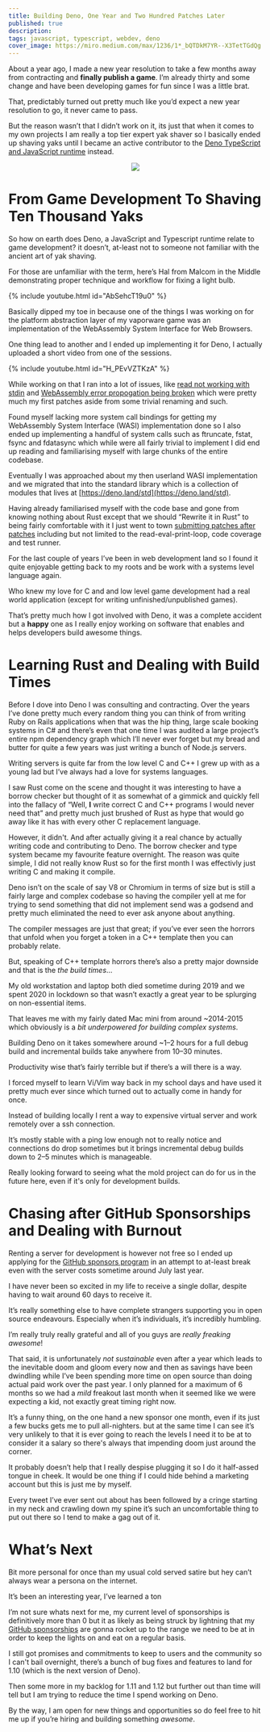 ```yaml
---
title: Building Deno, One Year and Two Hundred Patches Later
published: true
description: 
tags: javascript, typescript, webdev, deno
cover_image: https://miro.medium.com/max/1236/1*_bQTDkM7YR--X3TetTGdQg.png
---
```


About a year ago, I made a new year resolution to take a few months away from contracting and **finally publish a game**. I’m already thirty and some change and have been developing games for fun since I was a little brat.

That, predictably turned out pretty much like you’d expect a new year resolution to go, it never came to pass.

But the reason wasn’t that I didn’t work on it, its just that when it comes to my own projects I am really a top tier expert yak shaver so I basically ended up shaving yaks until I became an active contributor to the [Deno TypeScript and JavaScript runtime](https://deno.land) instead.

<div align="center">
  <img src="https://miro.medium.com/max/1236/1*_bQTDkM7YR--X3TetTGdQg.png" />
</div>

# From Game Development To Shaving Ten Thousand Yaks

So how on earth does Deno, a JavaScript and Typescript runtime relate to game development? it doesn’t, at-least not to someone not familiar with the ancient art of yak shaving.

For those are unfamiliar with the term, here’s Hal from Malcom in the Middle demonstrating proper technique and workflow for fixing a light bulb.

{% include youtube.html id="AbSehcT19u0" %}

Basically dipped my toe in because one of the things I was working on for the platform abstraction layer of my vaporware game was an implementation of the WebAssembly System Interface for Web Browsers.

One thing lead to another and I ended up implementing it for Deno, I actually uploaded a short video from one of the sessions.

{% include youtube.html id="H_PEvVZTKzA" %}

While working on that I ran into a lot of issues, like [read not working with stdin](https://github.com/denoland/deno/pull/6126) and [WebAssembly error propogation being broken](https://github.com/denoland/deno/pull/6137) which
were pretty much my first patches aside from some trivial renaming and such.

Found myself lacking more system call bindings for getting my WebAssembly System Interface (WASI) implementation done so I also ended up implementing a handful of system calls such as ftruncate, fstat, fsync and fdatasync which while were all fairly trivial to implement I did end up reading and
familiarising myself with large chunks of the entire codebase.

Eventually I was approached about my then userland WASI implementation and we migrated that into the standard library which is a collection of modules that lives at [https://deno.land/std](https://deno.land/std).

Having already familiarised myself with the code base and gone from knowing nothing about Rust except that we should “Rewrite it in Rust” to being fairly comfortable with it I just went to town [submitting patches after patches](https://github.com/denoland/deno/pulls?q=is%3Apr+author%3Acaspervonb)
including but not limited to the read-eval-print-loop, code coverage and test runner.

For the last couple of years I’ve been in web development land so I found it quite enjoyable getting back to my roots and be work with a systems level language again.

Who knew my love for C and and low level game development had a real world application (except for writing unfinished/unpublished games).

That’s pretty much how I got involved with Deno, it was a complete accident but a **happy** one as I really enjoy working on software that enables and helps developers build awesome things.

# Learning Rust and Dealing with Build Times

Before I dove into Deno I was consulting and contracting. Over the years I’ve done pretty much every random thing you can think of from writing Ruby on Rails applications when that was the hip thing, large scale booking systems in C# and there’s even that one time I was audited a large project’s entire npm dependency graph which I’ll never ever forget but my bread and butter for quite a few years was just writing a bunch of Node.js servers.

Writing servers is quite far from the low level C and C++ I grew up with as a young lad but I’ve always had a love for systems languages.

I saw Rust come on the scene and thought it was interesting to have a borrow checker but thought of it as somewhat of a gimmick and quickly fell into the fallacy of “Well, **I** write correct C and C++ programs I would never need that” and pretty much just brushed of Rust as hype that would go away like it has with every other C replacement language.

However, it didn't. And after actually giving it a real chance by actually writing code and contributing to Deno. The borrow checker and type system became my favourite feature overnight. The reason was quite simple, I did not really know Rust so for the first month I was effectivly just writing C and making it compile.

Deno isn’t on the scale of say V8 or Chromium in terms of size but is still a fairly large and complex codebase so having the compiler yell at me for trying to send something that did not implement send was a godsend and pretty much eliminated the need to ever ask anyone about anything.

The compiler messages are just that great; if you’ve ever seen the horrors that unfold when you forget a token in a C++ template then you can probably relate.

But, speaking of C++ template horrors there’s also a pretty major downside and that is the *the build times*…

My old workstation and laptop both died sometime during 2019 and we spent 2020 in lockdown so that wasn’t exactly a great year to be splurging on non-essential items.

That leaves me with my fairly dated Mac mini from around ~2014-2015 which obviously is a *bit underpowered for building complex systems*.

Building Deno on it takes somewhere around ~1–2 hours for a full debug build and incremental builds take anywhere from 10–30 minutes.

Productivity wise that’s fairly terrible but if there’s a will there is a way.

I forced myself to learn Vi/Vim way back in my school days and have used it pretty much ever since which turned out to actually come in handy for once.

Instead of building locally I rent a way to expensive virtual server and work remotely over a ssh connection.

It’s mostly stable with a ping low enough not to really notice and connections do drop sometimes but it brings incremental debug builds down to 2–5 minutes which is manageable.

Really looking forward to seeing what the mold project can do for us in the future here, even if it's only for development builds.

# Chasing after GitHub Sponsorships and Dealing with Burnout

Renting a server for development is however not free so I ended up applying for the [GitHub sponsors program](https://github.com/sponsors/caspervonb) in an attempt to at-least break even with the server costs sometime around July last year.

I have never been so excited in my life to receive a single dollar, despite having to wait around 60 days to receive it.

It’s really something else to have complete strangers supporting you in open source endeavours. Especially when it’s individuals, it’s incredibly humbling.

I’m really truly really grateful and all of you guys are *really freaking awesome*!

That said, it is unfortunately *not sustainable* even after a year which leads to the inevitable doom and gloom every now and then as savings have been dwindling while I’ve been spending more time on open source than doing actual
paid work over the past year. I only planned for a maximum of 6 months so we had a *mild* freakout last month when it
seemed like we were expecting a kid, not exactly great timing right now.

It’s a funny thing, on the one hand a new sponsor one month, even if its just a few bucks gets me to pull all-nighters. but at the same time I can see it’s very unlikely to that it is ever going to reach the levels I need it to be at to consider it a salary so there's always that impending doom just around the corner.

It probably doesn’t help that I really despise plugging it so I do it half-assed tongue in cheek. It would be one thing if I could hide behind a marketing account but this is just me by myself.

Every tweet I’ve ever sent out about has been followed by a cringe starting in my neck and crawling down my spine it’s such an uncomfortable thing to put out there so I tend to make a gag out of it.

# What’s Next

Bit more personal for once than my usual cold served satire but hey can’t always wear a persona on the internet.

It’s been an interesting year, I’ve learned a ton

I’m not sure whats next for me, my current level of sponsorships is definitively more than 0 but it as likely as being struck by lightning that my [GitHub sponsorships](https://github.com/sponsors/caspervonb) are gonna rocket
up to the range we need to be at in order to keep the lights on and eat on a regular basis.

I still got promises and commitments to keep to users and the community so I can't bail overnight, there’s a bunch of bug fixes and features to land for 1.10 (which is the next version of Deno).

Then some more in my backlog for 1.11 and 1.12 but further out than time will tell but I am trying to reduce the time I spend working on Deno.

By the way, I am open for new things and opportunities so do feel free to hit me up if you’re hiring and building something *awesome*.
